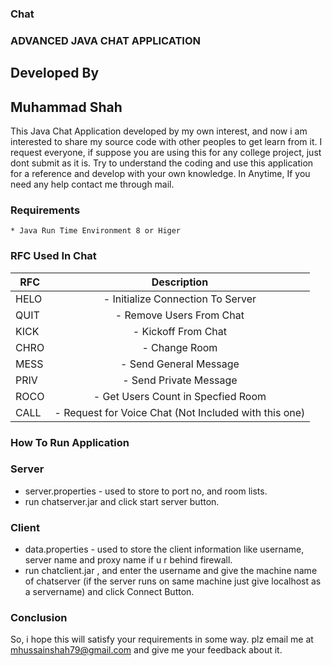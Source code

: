 ### Chat

### ADVANCED JAVA CHAT APPLICATION
## Developed By
## Muhammad Shah

This Java Chat Application developed by my own interest, and now i am interested to share my source code with other peoples to get learn from it. I request everyone, if suppose you are using this for any college project, just dont submit as it is. Try to understand the coding and use this application for a reference and develop with your own knowledge. In Anytime, If you need any help contact me through mail.

### Requirements
	* Java Run Time Environment 8 or Higer

### RFC Used In Chat
|RFC |			Description				|
|----|:--------------------------------------------------------:|
|HELO| - Initialize Connection To Server 			|
|QUIT| - Remove Users From Chat					|
|KICK| - Kickoff From Chat					|
|CHRO| - Change Room						|
|MESS| - Send General Message 					|
|PRIV| - Send Private Message					|
|ROCO| - Get Users Count in Specfied Room			|
|CALL| - Request for Voice Chat (Not Included with this one)	|

### How To Run Application

### Server

* server.properties - used to store to port no, and room lists.
* run chatserver.jar and click start server button.

### Client

* data.properties - used to store the client information like username, server name and proxy name if u r behind firewall.
* run chatclient.jar , and enter the username and give the machine name of chatserver (if the server runs on same machine just give localhost as a servername) and click Connect Button.

### Conclusion
So, i hope this will satisfy your requirements in some way. plz email me at mhussainshah79@gmail.com and give me your feedback about it. 
	

